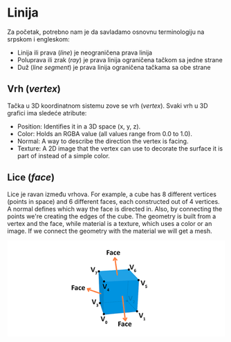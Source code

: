# Linija

Za početak, potrebno nam je da savladamo osnovnu terminologiju na srpskom i engleskom:

* Linija ili prava (*line*) je neograničena prava linija
* Poluprava ili zrak (*ray*) je prava linija ograničena tačkom sa jedne strane
* Duž (*line segment*) je prava linija ograničena tačkama sa obe strane

## Vrh (*vertex*)

Tačka u 3D koordinatnom sistemu zove se vrh (*vertex*). Svaki vrh u 3D grafici ima sledeće atribute:

* Position: Identifies it in a 3D space (x, y, z).
* Color: Holds an RGBA value (all values range from 0.0 to 1.0).
* Normal: A way to describe the direction the vertex is facing.
* Texture: A 2D image that the vertex can use to decorate the surface it is part of instead of a simple color.

## Lice (*face*)

Lice je ravan između vrhova. For example, a cube has 8 different vertices (points in space) and 6 different faces, each constructed out of 4 vertices. A normal defines which way the face is directed in. Also, by connecting the points we're creating the edges of the cube. The geometry is built from a vertex and the face, while material is a texture, which uses a color or an image. If we connect the geometry with the material we will get a mesh.

![](slike/3d-cube.png)
